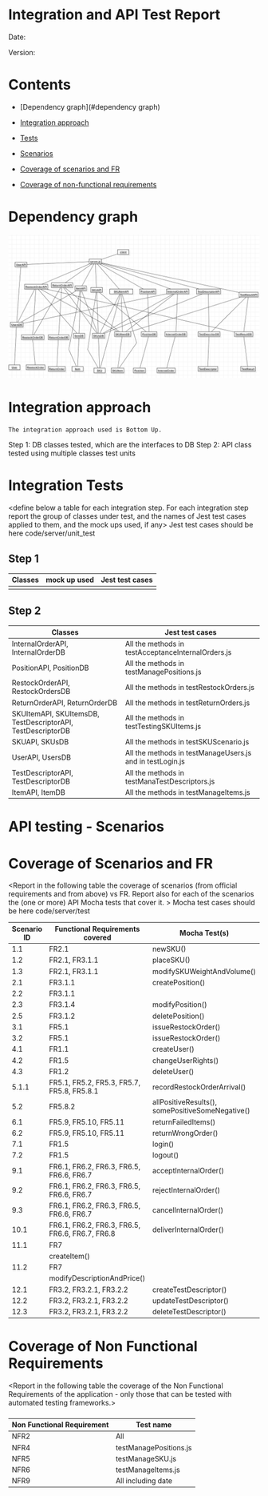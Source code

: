 # Integration and API Test Report

Date:

Version:

# Contents

- [Dependency graph](#dependency graph)

- [Integration approach](#integration)

- [Tests](#tests)

- [Scenarios](#scenarios)

- [Coverage of scenarios and FR](#scenario-coverage)
- [Coverage of non-functional requirements](#nfr-coverage)



# Dependency graph 

![Dependency graph ](/DependencyGraph.PNG)
     
# Integration approach

    The integration approach used is Bottom Up.

Step 1: DB classes tested, which are the interfaces to DB
Step 2: API class tested using multiple classes test units
    


#  Integration Tests

   <define below a table for each integration step. For each integration step report the group of classes under test, and the names of
     Jest test cases applied to them, and the mock ups used, if any> Jest test cases should be here code/server/unit_test

## Step 1
| Classes  | mock up used |Jest test cases |
|--|--|--|
||||

## Step 2
| Classes |Jest test cases |
|--|--|
|InternalOrderAPI, InternalOrderDB|All the methods in testAcceptanceInternalOrders.js|
|PositionAPI, PositionDB|All the methods in testManagePositions.js|
|RestockOrderAPI, RestockOrdersDB|All the methods in testRestockOrders.js|
|ReturnOrderAPI, ReturnOrderDB|All the methods in testReturnOrders.js|
|SKUItemAPI, SKUItemsDB, TestDescriptorAPI, TestDescriptorDB|All the methods in testTestingSKUItems.js|
|SKUAPI, SKUsDB|All the methods in testSKUScenario.js|
|UserAPI, UsersDB|All the methods in testManageUsers.js and in testLogin.js|
|TestDescriptorAPI, TestDescriptorDB|All the methods in testManaTestDescriptors.js|
|ItemAPI, ItemDB|All the methods in testManageItems.js|



# API testing - Scenarios

# Coverage of Scenarios and FR


<Report in the following table the coverage of  scenarios (from official requirements and from above) vs FR. 
Report also for each of the scenarios the (one or more) API Mocha tests that cover it. >  Mocha test cases should be here code/server/test




| Scenario ID | Functional Requirements covered | Mocha  Test(s) | 
| ----------- | ------------------------------- | ----------- | 
|  1.1         | FR2.1                             |   newSKU()          |             
|  1.2         | FR2.1, FR3.1.1                   |   placeSKU()          |             
| 1.3         |      FR2.1, FR3.1.1                           |     modifySKUWeightAndVolume()        |             
| 2.1         |     FR3.1.1                            |    createPosition()         |             
| 2.2         |          FR3.1.1     |             |    changePositionID()         
| 2.3         |         FR3.1.4                        |     modifyPosition()        | 
|   2.5           |    FR3.1.2          |     deletePosition()         | 
|    3.1          |    FR5.1          |     issueRestockOrder()         |            
|    3.2          |   FR5.1           |     issueRestockOrder()         |            
|     4.1         |     FR1.1         |      createUser()        |            
|     4.2         |      FR1.5        |    changeUserRights()          |            
|     4.3         |     FR1.2         |    deleteUser()          |            
|     5.1.1         |     FR5.1, FR5.2, FR5.3, FR5.7, FR5.8, FR5.8.1         |   recordRestockOrderArrival()           |            
|     5.2         |     FR5.8.2         |    allPositiveResults(), somePositiveSomeNegative()          |            
|     6.1         |      FR5.9, FR5.10, FR5.11        |   returnFailedItems()           |            
|      6.2        |      FR5.9, FR5.10, FR5.11         |   returnWrongOrder()           |            
|      7.1        |     FR1.5         |     login()         |            
|      7.2        |      FR1.5        |      logout()        |            
|      9.1        |     FR6.1, FR6.2, FR6.3, FR6.5, FR6.6, FR6.7         |       acceptInternalOrder()       |            
|      9.2        |     FR6.1, FR6.2, FR6.3, FR6.5, FR6.6, FR6.7         |      rejectInternalOrder()        |            
|     9.3         |      FR6.1, FR6.2, FR6.3, FR6.5, FR6.6, FR6.7        |    cancelInternalOrder()          |            
|      10.1        |      FR6.1, FR6.2, FR6.3, FR6.5, FR6.6, FR6.7, FR6.8        |    deliverInternalOrder()          |            
|       11.1       |      FR7
        |     createItem()         |            
|      11.2        |       FR7
       |      modifyDescriptionAndPrice()        |            
|      12.1        |      FR3.2, FR3.2.1, FR3.2.2        |      createTestDescriptor()        |            
|      12.2        |       FR3.2, FR3.2.1, FR3.2.2       |     updateTestDescriptor()         |            
|      12.3        |      FR3.2, FR3.2.1, FR3.2.2        |      deleteTestDescriptor()        |            



# Coverage of Non Functional Requirements


<Report in the following table the coverage of the Non Functional Requirements of the application - only those that can be tested with automated testing frameworks.>


### 

| Non Functional Requirement | Test name |
| -------------------------- | --------- |
|   NFR2                         |    All       |
| NFR4 | testManagePositions.js |
| NFR5 | testManageSKU.js |
| NFR6 | testManageItems.js |
| NFR9 | All including date |


